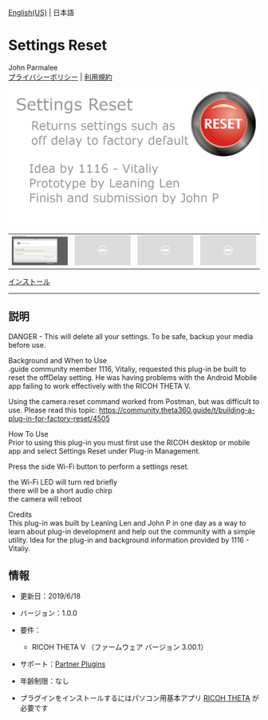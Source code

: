 [English(US)](README.md) | 日本語

# Settings Reset
John Parmalee  
[プライバシーポリシー](../../README.ja.md#%E3%83%97%E3%83%A9%E3%82%A4%E3%83%90%E3%82%B7%E3%83%BC%E3%83%9D%E3%83%AA%E3%82%B7%E3%83%BC) | [利用規約](../../README.ja.md#%E5%88%A9%E7%94%A8%E8%A6%8F%E7%B4%84)

<div align="center">
 <img src="1.png">
 <table>
  <tr>
   <td><img src="2.png"></td>
   <td><img src="../../resources/common/img/noimg.png"></td>
   <td><img src="../../resources/common/img/noimg.png"></td>
   <td><img src="../../resources/common/img/noimg.png"></td>
  </tr>
 </table>
</div>

[インストール](https://link.ricoh360.com/plugins/guide.theta360.settingsreset/apk)

***

## 説明
DANGER - This will delete all your settings. To be safe, backup your media before use.  
  
Background and When to Use  
.guide community member 1116, Vitaliy, requested this plug-in be built to reset the offDelay setting. He was having problems with the Android Mobile app failing to work effectively with the RICOH THETA V.  
  
Using the camera.reset command worked from Postman, but was difficult to use. Please read this topic: https://community.theta360.guide/t/building-a-plug-in-for-factory-reset/4505  
  
How To Use  
Prior to using this plug-in you must first use the RICOH desktop or mobile app and select Settings Reset under Plug-in Management.  
  
Press the side Wi-Fi button to perform a settings reset.  
  
the Wi-Fi LED will turn red briefly  
there will be a short audio chirp  
the camera will reboot  
  
Credits  
This plug-in was built by Leaning Len and John P in one day as a way to learn about plug-in development and help out the community with a simple utility. Idea for the plug-in and background information provided by 1116 - Vitaliy.  
  
## 情報
  * 更新日：2019/6/18
  * バージョン：1.0.0
  * 要件：
    * RICOH THETA V （ファームウェア バージョン 3.00.1）
  * サポート：[Partner Plugins](https://community.theta360.guide/t/plug-in-for-factory-reset/4505)
  * 年齢制限：なし

* プラグインをインストールするにはパソコン用基本アプリ [RICOH THETA](https://theta360.com/ja/about/application/pc.html#app-detail-01) が必要です
